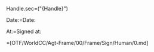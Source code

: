 Handle.sec=("{Handle}")

Date:=Date:

At:=Signed at:

=[OTF/WorldCC/Agt-Frame/00/Frame/Sign/Human/0.md]
